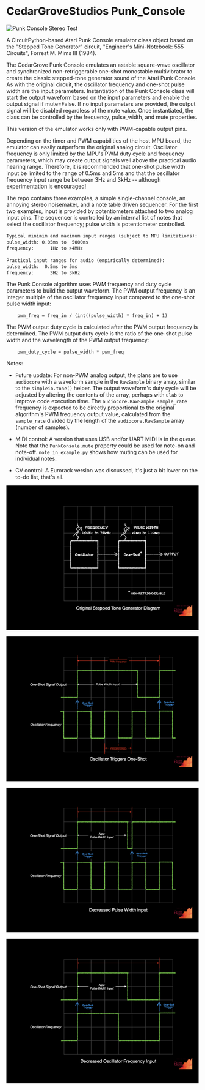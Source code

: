 # CedarGroveStudios Punk_Console

![Punk Console Stereo Test](https://github.com/CedarGroveStudios/Punk_Console/blob/main/docs/Stereo_Punk_Console_test.png)

A CircuitPython-based Atari Punk Console emulator class object based on the "Stepped Tone Generator" circuit, "Engineer's Mini-Notebook: 555 Circuits", Forrest M. Mims III (1984).

The CedarGrove Punk Console emulates an astable square-wave oscillator and synchronized non-retriggerable one-shot monostable multivibrator to create the classic stepped-tone generator sound of the Atari Punk Console. As with the original circuit, the oscillator frequency and one-shot pulse width are the input parameters. Instantiation of the Punk Console class will start the output waveform based on the input parameters and enable the output signal if mute=False. If no input parameters are provided, the output signal will be disabled regardless of the mute value. Once instantiated, the class can be controlled by the frequency, pulse_width, and mute properties.

This version of the emulator works only with PWM-capable output pins.

Depending on the timer and PWM capabilities of the host MPU board, the emulator can easily outperform the original analog circuit. Oscillator frequency is only limited by the MPU's PWM duty cycle and frequency parameters, which may create output signals well above the practical audio hearing range. Therefore, it is recommended that one-shot pulse width input be limited to the range of 0.5ms and 5ms and that the oscillator frequency input range be between 3Hz and 3kHz -- although experimentation is encouraged!

The repo contains three examples, a simple single-channel console, an annoying stereo noisemaker, and a note table driven sequencer. For the first two examples, input is provided by potentiometers attached to two analog input pins. The sequencer is controlled by an internal list of notes that select the oscillator frequency; pulse width is potentiometer controlled.


    Typical minimim and maximum input ranges (subject to MPU limitations):
    pulse_width: 0.05ms to  5000ms
    frequency:      1Hz to >4MHz

    Practical input ranges for audio (empirically determined):
    pulse_width:  0.5ms to 5ms
    frequency:      3Hz to 3kHz


The Punk Console algorithm uses PWM frequency and duty cycle parameters to build the output waveform. The PWM output frequency is an integer multiple of the oscillator frequency input compared to the one-shot pulse width input:

        pwm_freq = freq_in / (int((pulse_width) * freq_in) + 1)


The PWM output duty cycle is calculated after the PWM output frequency is determined. The PWM output duty cycle is the ratio of the one-shot pulse width and the wavelength of the PWM output frequency:

        pwm_duty_cycle = pulse_width * pwm_freq


Notes:
- Future update: For non-PWM analog output, the plans are to use `audiocore` with a waveform sample in the `RawSample` binary array, similar to the `simpleio.tone()` helper. The output waveform's duty cycle will be adjusted by altering the contents of the array, perhaps with `ulab` to improve code execution time. The `audiocore.RawSample.sample_rate` frequency is expected to be directly proportional to the original algorithm's PWM frequency output value, calculated from the `sample_rate` divided by the length of the `audiocore.RawSample` array (number of samples).

- MIDI control: A version that uses USB and/or UART MIDI is in the queue. Note that the `PunkConsole.mute` property could be used for note-on and note-off. `note_in_example.py` shows how muting can be used for individual notes.

- CV control: A Eurorack version was discussed, it's just a bit lower on the to-do list, that's all.

![Original Step Tone Generator Diagram](https://github.com/CedarGroveStudios/Punk_Console/blob/main/docs/CG_PunkConsole_04.jpeg)

![Oscillator Triggers One-Shot](https://github.com/CedarGroveStudios/Punk_Console/blob/main/docs/CG_PunkConsole_01.jpeg)

![Pulse Width Input Decreases](https://github.com/CedarGroveStudios/Punk_Console/blob/main/docs/CG_PunkConsole_02.jpeg)

![Oscillator Frequency Input Decreases](https://github.com/CedarGroveStudios/Punk_Console/blob/main/docs/CG_PunkConsole_03.jpeg)
